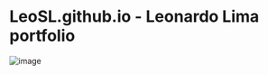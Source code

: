 # LeoSL.github.io - Leonardo Lima portfolio

![image](https://user-images.githubusercontent.com/6999140/35188765-244dae8e-fe0a-11e7-9e57-1aadfbddb756.png)

